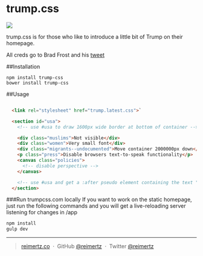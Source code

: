 trump.css
=========

![](https://raw.githubusercontent.com/reimertz/trumpcss/master/app/logo.png)

trump.css is for those who like to introduce a little bit of Trump
on their homepage.

All creds go to Brad Frost and his [tweet](https://twitter.com/brad_frost/status/709364990881472512)

##Installation

```
npm install trump-css
bower install trump-css
```

##Usage

```html

  <link rel="stylesheet" href="trump.latest.css">`

  <section id="usa">
    <!-- use #usa to draw 1600px wide border at bottom of container -->

    <div class="muslims">Not visible</div>
    <div class="women">Very small font</div>
    <div class="migrants--undocumented">Move container 2000000px down</div>
    <p class="press">Disable browsers text-to-speak functionality</p>
    <canvas class="policies">
      <!-- disable perspective -->
    </canvas>

    <!-- use #usa and get a :after pseudo element containing the text "absolutely ruined" -->
  </section>

```


###Run trumpcss.com locally
If you want to work on the static homepage, just run the following commands
and you will get a live-reloading server listening for changes in /app

```bash
npm install
gulp dev
```

---
> [reimertz.co](http://reimertz.co) &nbsp;&middot;&nbsp;
> GitHub [@reimertz](https://github.com/reimertz) &nbsp;&middot;&nbsp;
> Twitter [@reimertz](https://twitter.com/reimertz)
